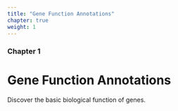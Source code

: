 ```yaml
---
title: "Gene Function Annotations"
chapter: true
weight: 1
---
```



### Chapter 1

# Gene Function Annotations
Discover the basic biological function of genes.